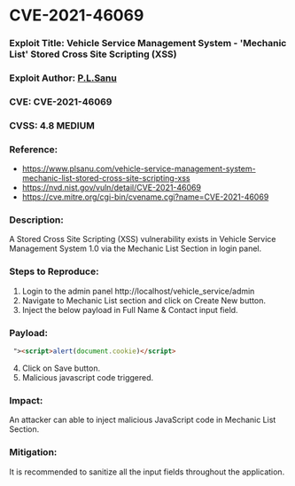 # CVE-2021-46069

### Exploit Title: Vehicle Service Management System - 'Mechanic List' Stored Cross Site Scripting (XSS)
### Exploit Author: <a href="https://www.plsanu.com">P.L.Sanu</a>
### CVE: CVE-2021-46069
### CVSS: 4.8 MEDIUM
### Reference: 
- https://www.plsanu.com/vehicle-service-management-system-mechanic-list-stored-cross-site-scripting-xss
- https://nvd.nist.gov/vuln/detail/CVE-2021-46069
- https://cve.mitre.org/cgi-bin/cvename.cgi?name=CVE-2021-46069

### Description:
A Stored Cross Site Scripting (XSS) vulnerability exists in Vehicle Service Management System 1.0 via the Mechanic List Section in login panel.

### Steps to Reproduce:
1. Login to the admin panel http://localhost/vehicle_service/admin
2. Navigate to Mechanic List section and click on Create New button. 
3. Inject the below payload in Full Name & Contact input field.

### Payload:
```html
 "><script>alert(document.cookie)</script>
```

4. Click on Save button.
5. Malicious javascript code triggered.

### Impact:
An attacker can able to inject malicious JavaScript code in Mechanic List Section.

### Mitigation:
It is recommended to sanitize all the input fields throughout the application.
